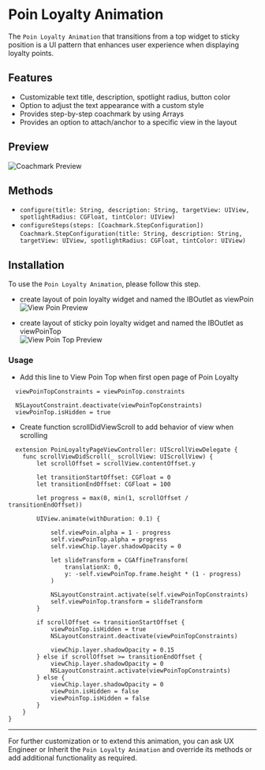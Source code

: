 # Poin Loyalty Animation
The `Poin Loyalty Animation` that transitions from a top widget to sticky position is a UI pattern that enhances user experience when displaying loyalty points.

## Features
-  Customizable text title, description, spotlight radius, button color
-  Option to adjust the text appearance with a custom style
-  Provides step-by-step coachmark by using Arrays
-  Provides an option to attach/anchor to a specific view in the layout

## Preview
![Coachmark Preview](https://res.cloudinary.com/dr6cm6n5f/image/upload/v1744626828/WhatsAppVideo2025-04-14at16.51.04-ezgif.com-video-to-gif-converter_mgfwym.gif)

## Methods
- `configure(title: String, description: String, targetView: UIView, spotlightRadius: CGFloat, tintColor: UIView)`
- `configureSteps(steps: [Coachmark.StepConfiguration])`
  `Coachmark.StepConfiguration(title: String, description: String, targetView: UIView, spotlightRadius: CGFloat, tintColor: UIView)`

## Installation
To use the `Poin Loyalty Animation`, please follow this step.
- create layout of poin loyalty widget and named the IBOutlet as viewPoin
![View Poin Preview](https://res.cloudinary.com/dr6cm6n5f/image/upload/v1744626444/Screenshot_2025-04-14_at_17.27.17_upwtup.png)

- create layout of sticky poin loyalty widget and named the IBOutlet as viewPoinTop\
![View Poin Top Preview](https://res.cloudinary.com/dr6cm6n5f/image/upload/v1744626530/Screenshot_2025-04-14_at_17.28.42_nszej4.png)

### Usage
- Add this line to View Poin Top when first open page of Poin Loyalty
```Example Hide View Poin
  viewPoinTopConstraints = viewPoinTop.constraints
        
  NSLayoutConstraint.deactivate(viewPoinTopConstraints)
  viewPoinTop.isHidden = true
```

- Create function scrollDidViewScroll to add behavior of view when scrolling
```Scroll Behavior
  extension PoinLoyaltyPageViewController: UIScrollViewDelegate {
    func scrollViewDidScroll(_ scrollView: UIScrollView) {
        let scrollOffset = scrollView.contentOffset.y
        
        let transitionStartOffset: CGFloat = 0
        let transitionEndOffset: CGFloat = 100
        
        let progress = max(0, min(1, scrollOffset / transitionEndOffset))
        
        UIView.animate(withDuration: 0.1) {
            
            self.viewPoin.alpha = 1 - progress
            self.viewPoinTop.alpha = progress
            self.viewChip.layer.shadowOpacity = 0
            
            let slideTransform = CGAffineTransform(
                translationX: 0,
                y: -self.viewPoinTop.frame.height * (1 - progress)
            )
            
            NSLayoutConstraint.activate(self.viewPoinTopConstraints)
            self.viewPoinTop.transform = slideTransform
        }
        
        if scrollOffset <= transitionStartOffset {
            viewPoinTop.isHidden = true
            NSLayoutConstraint.deactivate(viewPoinTopConstraints)
            
            viewChip.layer.shadowOpacity = 0.15
        } else if scrollOffset >= transitionEndOffset {
            viewChip.layer.shadowOpacity = 0
            NSLayoutConstraint.activate(viewPoinTopConstraints)
        } else {
            viewChip.layer.shadowOpacity = 0
            viewPoin.isHidden = false
            viewPoinTop.isHidden = false
        }
    }
}
```
* * *

For further customization or to extend this animation, you can ask UX Engineer or Inherit the `Poin Loyalty Animation` and override its methods or add additional functionality as required.

